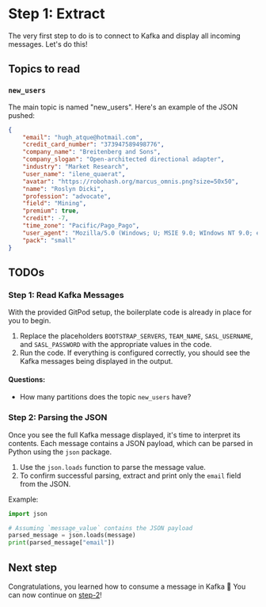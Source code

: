 # Step 1: Extract

The very first step to do is to connect to Kafka and display all incoming messages. Let's do this!

## Topics to read

### `new_users`

The main topic is named "new_users". Here's an example of the JSON pushed:

```json
{
    "email": "hugh_atque@hotmail.com",
    "credit_card_number": "373947589498776",
    "company_name": "Breitenberg and Sons",
    "company_slogan": "Open-architected directional adapter",
    "industry": "Market Research",
    "user_name": "ilene_quaerat",
    "avatar": "https://robohash.org/marcus_omnis.png?size=50x50",
    "name": "Roslyn Dicki",
    "profession": "advocate",
    "field": "Mining",
    "premium": true,
    "credit": -7,
    "time_zone": "Pacific/Pago_Pago",
    "user_agent": "Mozilla/5.0 (Windows; U; MSIE 9.0; WIndows NT 9.0; en-US))",
    "pack": "small"
}
```

## TODOs

### Step 1: Read Kafka Messages
With the provided GitPod setup, the boilerplate code is already in place for you to begin. 

1. Replace the placeholders `BOOTSTRAP_SERVERS`, `TEAM_NAME`, `SASL_USERNAME`, and `SASL_PASSWORD` with the appropriate values in the code.
2. Run the code. If everything is configured correctly, you should see the Kafka messages being displayed in the output.

#### Questions:

- How many partitions does the topic `new_users` have?

### Step 2: Parsing the JSON
Once you see the full Kafka message displayed, it's time to interpret its contents. Each message contains a JSON payload, which can be parsed in Python using the `json` package.

1. Use the `json.loads` function to parse the message value.
2. To confirm successful parsing, extract and print only the `email` field from the JSON.

Example: 
```python
import json

# Assuming `message_value` contains the JSON payload
parsed_message = json.loads(message)
print(parsed_message["email"])
```

## Next step

Congratulations, you learned how to consume a message in Kafka 🎉
You can now continue on [step-2](/kafka-tutorial/docs/step-2.html)!
